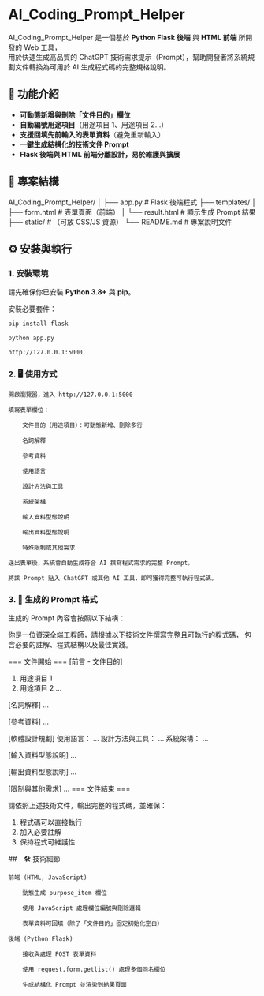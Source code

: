 # AI_Coding_Prompt_Helper

AI_Coding_Prompt_Helper 是一個基於 **Python Flask 後端** 與 **HTML 前端** 所開發的 Web 工具，  
用於快速生成高品質的 ChatGPT 技術需求提示（Prompt），幫助開發者將系統規劃文件轉換為可用於 AI 生成程式碼的完整規格說明。

## 📌 功能介紹
- **可動態新增與刪除「文件目的」欄位**
- **自動編號用途項目**（用途項目 1、用途項目 2…）
- **支援回填先前輸入的表單資料**（避免重新輸入）
- **一鍵生成結構化的技術文件 Prompt**
- **Flask 後端與 HTML 前端分離設計，易於維護與擴展**

## 📂 專案結構
AI_Coding_Prompt_Helper/
│
├── app.py # Flask 後端程式
├── templates/
│ ├── form.html # 表單頁面（前端）
│ └── result.html # 顯示生成 Prompt 結果
├── static/ # （可放 CSS/JS 資源）
└── README.md # 專案說明文件

## ⚙️ 安裝與執行

### 1. 安裝環境
請先確保你已安裝 **Python 3.8+** 與 **pip**。

安裝必要套件：
```bash
pip install flask

python app.py

http://127.0.0.1:5000
```

### 2. 🖥 使用方式

    開啟瀏覽器，進入 http://127.0.0.1:5000

    填寫表單欄位：

        文件目的（用途項目）：可動態新增、刪除多行

        名詞解釋

        參考資料

        使用語言

        設計方法與工具

        系統架構

        輸入資料型態說明

        輸出資料型態說明

        特殊限制或其他需求

    送出表單後，系統會自動生成符合 AI 撰寫程式需求的完整 Prompt。

    將該 Prompt 貼入 ChatGPT 或其他 AI 工具，即可獲得完整可執行程式碼。

### 3. 📄 生成的 Prompt 格式

生成的 Prompt 內容會按照以下結構：

你是一位資深全端工程師，請根據以下技術文件撰寫完整且可執行的程式碼，
包含必要的註解、程式結構以及最佳實踐。

=== 文件開始 ===
[前言 - 文件目的]
1. 用途項目 1
2. 用途項目 2
...

[名詞解釋]
...

[參考資料]
...

[軟體設計規劃]
使用語言：
...
設計方法與工具：
...
系統架構：
...

[輸入資料型態說明]
...

[輸出資料型態說明]
...

[限制與其他需求]
...
=== 文件結束 ===

請依照上述技術文件，輸出完整的程式碼，並確保：
1. 程式碼可以直接執行
2. 加入必要註解
3. 保持程式可維護性

##　🛠 技術細節

    前端 (HTML, JavaScript)

        動態生成 purpose_item 欄位

        使用 JavaScript 處理欄位編號與刪除邏輯

        表單資料可回填（除了「文件目的」固定初始化空白）

    後端 (Python Flask)

        接收與處理 POST 表單資料

        使用 request.form.getlist() 處理多個同名欄位

        生成結構化 Prompt 並渲染到結果頁面